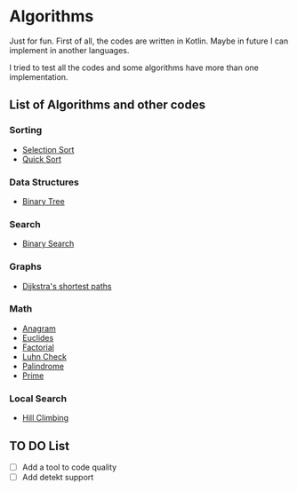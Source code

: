 # Algorithms

Just for fun. First of all, the codes are written in Kotlin. Maybe in future I can implement in another languages. 

I tried to test all the codes and some algorithms have more than one implementation.

## List of Algorithms and other codes

### Sorting

- [Selection Sort](algorithms-kotlin/src/main/kotlin/io/github/brunogabriel/sorting/SelectionSort.kt)
- [Quick Sort](algorithms-kotlin/src/main/kotlin/io/github/brunogabriel/sorting/QuickSort.kt)

### Data Structures

- [Binary Tree](algorithms-kotlin/src/main/kotlin/io/github/brunogabriel/datastructure/tree/BinaryTree.kt)

### Search

- [Binary Search](algorithms-kotlin/src/main/kotlin/io/github/brunogabriel/search/binarysearch/BinarySearch.kt)

### Graphs

- [Dijkstra's shortest paths](algorithms-kotlin/src/main/kotlin/io/github/brunogabriel/graph/dijkstras/Dijkstras.kt)

### Math

- [Anagram](algorithms-kotlin/src/main/kotlin/io/github/brunogabriel/math/Anagram.kt)
- [Euclides](algorithms-kotlin/src/main/kotlin/io/github/brunogabriel/math/Euclides.kt)
- [Factorial](algorithms-kotlin/src/main/kotlin/io/github/brunogabriel/math/Factorial.kt)
- [Luhn Check](algorithms-kotlin/src/main/kotlin/io/github/brunogabriel/math/LuhnCheck.kt)
- [Palindrome](algorithms-kotlin/src/main/kotlin/io/github/brunogabriel/math/Palindrome.kt)
- [Prime](algorithms-kotlin/src/main/kotlin/io/github/brunogabriel/math/Prime.kt)

### Local Search

- [Hill Climbing](algorithms-kotlin/src/main/kotlin/io/github/brunogabriel/ia/localsearch/HillClimbing.kt)

## TO DO List

- [ ] Add a tool to code quality
- [ ] Add detekt support
